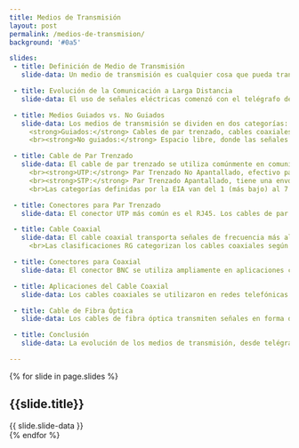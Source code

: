 ```yaml
---
title: Medios de Transmisión
layout: post
permalink: /medios-de-transmision/
background: '#0a5'

slides:
 - title: Definición de Medio de Transmisión
   slide-data: Un medio de transmisión es cualquier cosa que pueda transportar información de una fuente a un destino. En comunicaciones de datos, esto se refiere típicamente a espacio libre, cables metálicos o cables de fibra óptica.

 - title: Evolución de la Comunicación a Larga Distancia
   slide-data: El uso de señales eléctricas comenzó con el telégrafo de Morse en el siglo XIX. El teléfono fue inventado en 1869, extendiendo la voz humana a través de medios metálicos. La comunicación inalámbrica comenzó en 1895 con Hertz.

 - title: Medios Guiados vs. No Guiados
   slide-data: Los medios de transmisión se dividen en dos categorías: 
     <strong>Guiados:</strong> Cables de par trenzado, cables coaxiales, cables de fibra óptica.
     <br><strong>No guiados:</strong> Espacio libre, donde las señales se propagan sin un medio físico.

 - title: Cable de Par Trenzado
   slide-data: El cable de par trenzado se utiliza comúnmente en comunicaciones. 
     <br><strong>UTP:</strong> Par Trenzado No Apantallado, efectivo para minimizar la interferencia.
     <br><strong>STP:</strong> Par Trenzado Apantallado, tiene una envoltura de metal para reducir el ruido.
     <br>Las categorías definidas por la EIA van del 1 (más bajo) al 7 (más alto).

 - title: Conectores para Par Trenzado
   slide-data: El conector UTP más común es el RJ45. Los cables de par trenzado se utilizan en líneas telefónicas y DSL, proporcionando canales de voz y datos.

 - title: Cable Coaxial
   slide-data: El cable coaxial transporta señales de frecuencia más alta. Consiste en un conductor central y un escudo exterior que sirve como conductor y protección contra el ruido. 
     <br>Las clasificaciones RG categorizan los cables coaxiales según especificaciones.

 - title: Conectores para Coaxial
   slide-data: El conector BNC se utiliza ampliamente en aplicaciones coaxiales. Los conectores BNC T se utilizan en redes Ethernet, mientras que los terminadores evitan la reflexión de la señal.

 - title: Aplicaciones del Cable Coaxial
   slide-data: Los cables coaxiales se utilizaron en redes telefónicas analógicas y todavía se aplican en televisión por cable y LANs Ethernet, aunque han sido reemplazados en gran medida por cables de fibra óptica.

 - title: Cable de Fibra Óptica
   slide-data: Los cables de fibra óptica transmiten señales en forma de luz. La luz cambia de dirección al entrar en diferentes sustancias, lo que permite una transmisión de datos a alta velocidad.

 - title: Conclusión
   slide-data: La evolución de los medios de transmisión, desde telégrafos hasta fibra óptica, ha mejorado la calidad y velocidad de la comunicación. Seleccionar el medio apropiado es crucial para aplicaciones específicas.

---
```


{% for slide in page.slides %}                 
<section data-background="{% if slide.image %}{{slide.image}}{% elsif slide.background %}{{slide.background}}{% else %}{{page.background}}{% endif %}">
        <h1>{{slide.title}}</h1>{{ slide.slide-data }}

</section>               
{% endfor %}

    
